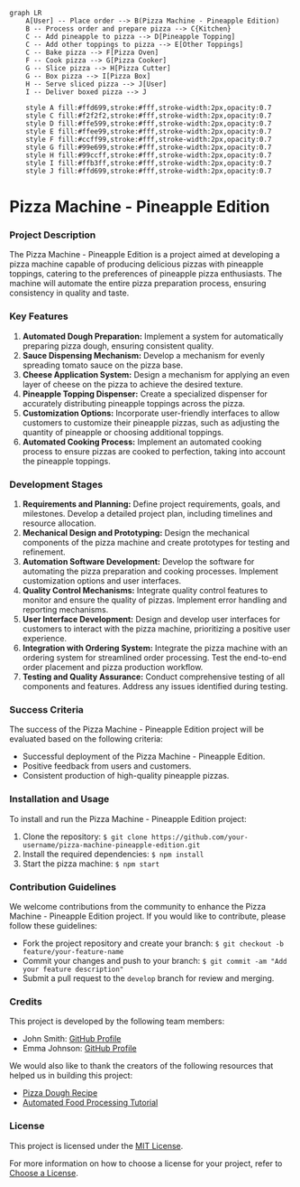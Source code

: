 ```mermaid
graph LR
    A[User] -- Place order --> B(Pizza Machine - Pineapple Edition)
    B -- Process order and prepare pizza --> C{Kitchen}
    C -- Add pineapple to pizza --> D[Pineapple Topping]
    C -- Add other toppings to pizza --> E[Other Toppings]
    C -- Bake pizza --> F[Pizza Oven]
    F -- Cook pizza --> G[Pizza Cooker]
    G -- Slice pizza --> H[Pizza Cutter]
    G -- Box pizza --> I[Pizza Box]
    H -- Serve sliced pizza --> J[User]
    I -- Deliver boxed pizza --> J

    style A fill:#ffd699,stroke:#fff,stroke-width:2px,opacity:0.7
    style C fill:#f2f2f2,stroke:#fff,stroke-width:2px,opacity:0.7
    style D fill:#ffe599,stroke:#fff,stroke-width:2px,opacity:0.7
    style E fill:#ffee99,stroke:#fff,stroke-width:2px,opacity:0.7
    style F fill:#ccff99,stroke:#fff,stroke-width:2px,opacity:0.7
    style G fill:#99e699,stroke:#fff,stroke-width:2px,opacity:0.7
    style H fill:#99ccff,stroke:#fff,stroke-width:2px,opacity:0.7
    style I fill:#ffb3ff,stroke:#fff,stroke-width:2px,opacity:0.7
    style J fill:#ffd699,stroke:#fff,stroke-width:2px,opacity:0.7
```
# Pizza Machine - Pineapple Edition

### Project Description
The Pizza Machine - Pineapple Edition is a project aimed at developing a pizza machine capable of producing delicious pizzas with pineapple toppings, catering to the preferences of pineapple pizza enthusiasts. The machine will automate the entire pizza preparation process, ensuring consistency in quality and taste.

### Key Features
1. **Automated Dough Preparation:** Implement a system for automatically preparing pizza dough, ensuring consistent quality.
2. **Sauce Dispensing Mechanism:** Develop a mechanism for evenly spreading tomato sauce on the pizza base.
3. **Cheese Application System:** Design a mechanism for applying an even layer of cheese on the pizza to achieve the desired texture.
4. **Pineapple Topping Dispenser:** Create a specialized dispenser for accurately distributing pineapple toppings across the pizza.
5. **Customization Options:** Incorporate user-friendly interfaces to allow customers to customize their pineapple pizzas, such as adjusting the quantity of pineapple or choosing additional toppings.
6. **Automated Cooking Process:** Implement an automated cooking process to ensure pizzas are cooked to perfection, taking into account the pineapple toppings.

### Development Stages
1. **Requirements and Planning:** Define project requirements, goals, and milestones. Develop a detailed project plan, including timelines and resource allocation.
2. **Mechanical Design and Prototyping:** Design the mechanical components of the pizza machine and create prototypes for testing and refinement.
3. **Automation Software Development:** Develop the software for automating the pizza preparation and cooking processes. Implement customization options and user interfaces.
4. **Quality Control Mechanisms:** Integrate quality control features to monitor and ensure the quality of pizzas. Implement error handling and reporting mechanisms.
5. **User Interface Development:** Design and develop user interfaces for customers to interact with the pizza machine, prioritizing a positive user experience.
6. **Integration with Ordering System:** Integrate the pizza machine with an ordering system for streamlined order processing. Test the end-to-end order placement and pizza production workflow.
7. **Testing and Quality Assurance:** Conduct comprehensive testing of all components and features. Address any issues identified during testing.

### Success Criteria
The success of the Pizza Machine - Pineapple Edition project will be evaluated based on the following criteria:

- Successful deployment of the Pizza Machine - Pineapple Edition.
- Positive feedback from users and customers.
- Consistent production of high-quality pineapple pizzas.

### Installation and Usage
To install and run the Pizza Machine - Pineapple Edition project:

1. Clone the repository: `$ git clone https://github.com/your-username/pizza-machine-pineapple-edition.git`
2. Install the required dependencies: `$ npm install`
3. Start the pizza machine: `$ npm start`

### Contribution Guidelines
We welcome contributions from the community to enhance the Pizza Machine - Pineapple Edition project. If you would like to contribute, please follow these guidelines:
- Fork the project repository and create your branch: `$ git checkout -b feature/your-feature-name`
- Commit your changes and push to your branch: `$ git commit -am "Add your feature description"`
- Submit a pull request to the `develop` branch for review and merging.

### Credits
This project is developed by the following team members:
- John Smith: [GitHub Profile](https://github.com/johnsmith)
- Emma Johnson: [GitHub Profile](https://github.com/emmajohnson)

We would also like to thank the creators of the following resources that helped us in building this project:
- [Pizza Dough Recipe](https://www.example.com/pizza-dough-recipe)
- [Automated Food Processing Tutorial](https://www.example.com/automated-food-processing-tutorial)

### License
This project is licensed under the [MIT License](https://opensource.org/licenses/MIT).

For more information on how to choose a license for your project, refer to [Choose a License](https://choosealicense.com/).
